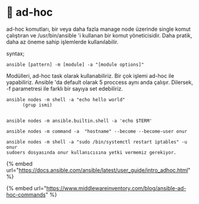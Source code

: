 # 🏑 ad-hoc

ad-hoc komutları, bir veya daha fazla manage node üzerinde single komut çalıştıran ve /usr/bin/ansible 'i kullanan bir komut yöneticisidir. Daha pratik, daha az öneme sahip işlemlerde kullanılabilir.&#x20;

syntax;

```
ansible [pattern] -m [module] -a "[module options]"
```

Modülleri, ad-hoc task olarak kullanabiliriz. Bir çok işlemi ad-hoc ile yapabiliriz. Ansible 'da default olarak 5 proccess aynı anda çalışır. Dilersek, -f parametresi ile farklı bir sayıya set edebiliriz.

```
ansible nodes -m shell -a "echo hello world"
      (grup ismi)
      
      
ansible nodes -m ansible.builtin.shell -a 'echo $TERM'

ansible nodes -m command -a  "hostname" --become --become-user onur

ansible nodes -m shell -a "sudo /bin/systemctl restart iptables" -u onur
sudoers dosyasında onur kullanıcısına yetki vermemiz gerekiyor.
```

{% embed url="https://docs.ansible.com/ansible/latest/user_guide/intro_adhoc.html" %}

{% embed url="https://www.middlewareinventory.com/blog/ansible-ad-hoc-commands" %}
